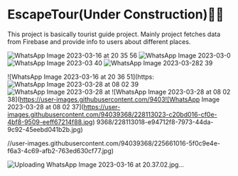 # EscapeTour(Under Construction)👷‍💻

This project is basically tourist guide project. Mainly project fetches data from Firebase and provide info to users about different places.

![WhatsApp Image 2023-03-16 at 20 35 56](https://user-images.githubusercontent.com/94039368/225660983-664047fe-1017-49a9-82a2-b5eaf94b94f9.jpg)
![WhatsApp Image 2023-03-0](https://user-images.githubusercontent.com/94039368/228112945-ebeafcd3-892d-4l̥a57-8473-08a45996d051.jpg)
![WhatsApp Image 2023-03 40](https://user-images.githubusercontent.com/94039368/228112969-ea9ab4c6-8fc5-4d5e-a983-7567df47772f.jpg)
![WhatsApp Image 2023-03-282 39](https://user-images.githubusercontent.com/94039368/228112985-08cc1c58-6ebb-436d-aa72-58e7c87ec78d.jpg)

![WhatsApp Image 2023-03-16 at 20 36 51](https:![WhatsApp Image 2023-03-28 at 08 02 39](https://user-images.githubusercontent.com/94039368/228112994-73084697-fe09-47da-8503-7bca8f6e57f0.jpg)![WhatsApp Image 2023-03-28 at](https://user-images.githubusercontent.com/94039368/228113004-a878a212-2b72-42de-9e08-3897a601bc7c.jpg)
![WhatsApp Image 2023-03-28 at 08 02 38](https://user-images.githubusercontent.com/9403![WhatsApp Image 2023-03-28 at 08 02 37](https://user-images.githubusercontent.com/94039368/228113023-c20bd016-cf0e-4bf8-9509-eeff67214f88.jpg)
9368/228113018-e94712f8-7973-44da-9c92-45eebd041b2b.jpg)

//user-images.githubusercontent.com/94039368/225661016-5f0c9e4e-f6a3-4c69-afb2-763ed630cf77.jpg)

![Uploading WhatsApp Image 2023-03-16 at 20.37.02.jpg…]()

